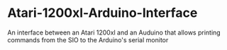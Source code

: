 # Atari-1200xl-Arduino-Interface
An interface between an Atari 1200xl and an Auduino that allows printing commands from the SIO to the Arduino's serial monitor
